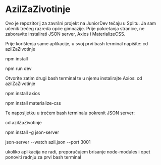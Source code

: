 # AzilZaZivotinje
Ovo je repozitorij za završni projekt na JuniorDev tečaju u Splitu. Ja sam učenik trećeg razreda opće gimnazije.
Prije pokretanja stranice, ne zaboravite instalirati JSON server, Axios i MaterializeCSS. 


Prije korištenja same aplikacije, u svoj prvi bash terminal napišite:
cd azilZaZivotinje

npm install

npm run dev

Otvorite zatim drugi bash terminal te u njemu instalirajte Axios:
cd azilZaZivotinje

npm install axios

npm install materialize-css

Te naposljetku u trećem bash terminalu pokrenit JSON server:

cd azilZaZivotinje

npm install -g json-server

json-server --watch azil.json --port 3001




ukoliko aplikacija ne radi, preporučujem brisanje node-modules i opet ponoviti radnju za prvi bash terminal

